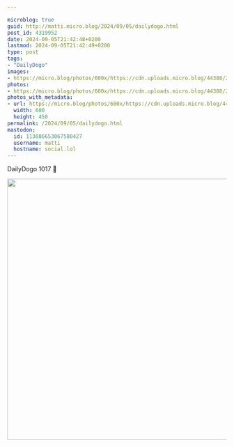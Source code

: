 ```yaml
---

microblog: true
guid: http://matti.micro.blog/2024/09/05/dailydogo.html
post_id: 4319952
date: 2024-09-05T21:42:48+0200
lastmod: 2024-09-05T21:42:49+0200
type: post
tags:
- "DailyDogo"
images:
- https://micro.blog/photos/600x/https://cdn.uploads.micro.blog/44388/2024/7da665ca15084cf29af6d5f8c0a22dc7.jpg
photos:
- https://micro.blog/photos/600x/https://cdn.uploads.micro.blog/44388/2024/7da665ca15084cf29af6d5f8c0a22dc7.jpg
photos_with_metadata:
- url: https://micro.blog/photos/600x/https://cdn.uploads.micro.blog/44388/2024/7da665ca15084cf29af6d5f8c0a22dc7.jpg
  width: 600
  height: 450
permalink: /2024/09/05/dailydogo.html
mastodon:
  id: 113086653067580427
  username: matti
  hostname: social.lol
---
```

DailyDogo 1017 🐶

<img src="/media/uploads/2024/7da665ca15084cf29af6d5f8c0a22dc7.jpg" width="600" alt="" />

